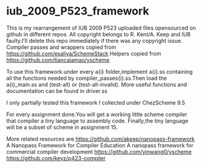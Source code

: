 # iub_2009_P523_framework
This is my rearrangement of IUB 2009 P523 uploaded files opensourced on github in different repos.
All copyright belongs to R. Kent/A. Keep and IUB faulty.I'll delete this repo immediately if there was any copyright issue.
Compiler passes and wrappers copied from https://github.com/esaliya/SchemeStack
Helpers copied from https://github.com/tiancaiamao/yscheme

To use this framework.under every a{i} folder,implement a{i}.ss containing all the functions needed by compiler_passes{i}.ss.Then load the a{i}_main.ss and (test-all) or (test-all-invalid).
More useful functions and documentation can be found in driver.ss

I only partially tested this framework I collected under ChezScheme 9.5

For every assignment done.You will get a working little scheme compiler that compiler a tiny language to assembly code.
Finally,the tiny language will be a subset of scheme in assignment 15.


More related resources are
https://github.com/akeep/nanopass-framework
A Nanopass Framework for Compiler Education
A nanopass framework for commercial compiler development
https://github.com/yinwang0/yscheme
https://github.com/keyz/p423-compiler
